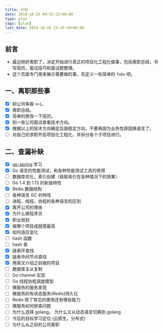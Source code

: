 ```yaml
---
title: 计划
date: 2019-10-25 09:52:22+08:00
type: plan
tags: [plan]
last_date: 2019-10-26 23:29:49+08:00
---
```


## 前言

- 最近刚好离职了，决定开始进行真正的项目化工程化做事，包括离职总结，书写简历，面试技巧和面试题整理。
- 这个页面专门用来展示需要做的事，先定义一些简单的 `ToDo` 吧。


## 一、离职那些事

- [x] 和公司争取 `n+1`。
- [x] 离职总结。
- [x] 简单的修改一下简历。
- [x] 到一些公司面试查看技术方向。
- [x] 根据以上的技术方向确定后面稳定方向，不要再因为业务性原因换语言了。
- [ ] 对自己的求职开启项目化工程化，并拆分各个子项目进行。

## 二、查漏补缺

- [x] [go-spring](https://github.com/go-spring/go-spring) 学习
- [x] Go 语言的性能测试，和各种性能测试工具的使用
- [ ] 数据库优化，索引创建（级联索引在各种情况下的效果）
- [ ] Go 1.4 到 1.13 的新版特性
- [x] Redis 数据结构
- [ ] 各种语言 GC 的特性
- [ ] 进程，线程，协程的各种语言的区别
- [x] 离开公司的理由
- [x] 为什么做程序员
- [x] 职业规划
- [x] 做哪个项目成就感最高
- [x] 如何适应变化
- [ ] hash 函数
- [ ] hash 表
- [x] 链表环查找
- [x] 链表中间节点查找
- [x] 用英文介绍之前做的项目
- [ ] 数据库主从复制
- [ ] Go channel 实现
- [ ] Go 线程协程调度模型
- [ ] 微服务的服务发现
- [ ] 微服务的有状态服务(Redis)持久化
- [ ] Redis 除了常见的使用还有哪些能力
- [ ] 微服务如何排查问题
- [ ] 为什么选择 golang， 为什么又从动态语言切换到 golang
- [ ] 今后的目标学习定位 (云原生，分布式)
- [ ] 为什么从之前的公司离职
